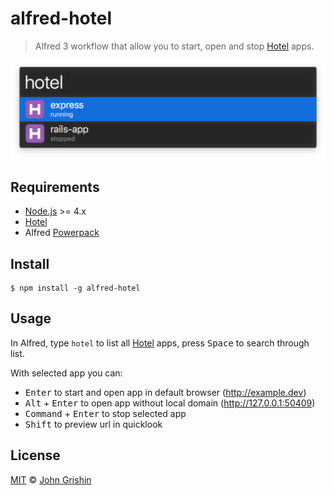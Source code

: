 # alfred-hotel

> Alfred 3 workflow that allow you to start, open and stop [Hotel](https://github.com/typicode/hotel) apps.

![](screenshot.png)


## Requirements

- [Node.js](https://nodejs.org) >= 4.x
- [Hotel](https://github.com/typicode/hotel)
- Alfred [Powerpack](https://www.alfredapp.com/powerpack/)


## Install

```shell
$ npm install -g alfred-hotel
```


## Usage

In Alfred, type `hotel` to list all [Hotel](https://github.com/typicode/hotel) apps, press <kbd>Space</kbd> to search through list.

With selected app you can:

- <kbd>Enter</kbd> to start and open app in default browser (http://example.dev)
- <kbd>Alt</kbd> + <kbd>Enter</kbd> to open app without local domain (http://127.0.0.1:50409)
- <kbd>Command</kbd> + <kbd>Enter</kbd> to stop selected app
- <kbd>Shift</kbd> to preview url in quicklook


## License

[MIT](LICENSE.md) © [John Grishin](http://johngrish.in)
